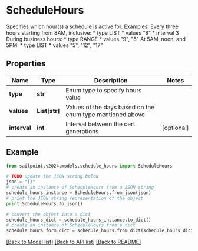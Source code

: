 # ScheduleHours

Specifies which hour(s) a schedule is active for. Examples:  Every three hours starting from 8AM, inclusive: * type LIST * values \"8\" * interval 3  During business hours: * type RANGE * values \"9\", \"5\"  At 5AM, noon, and 5PM: * type LIST * values \"5\", \"12\", \"17\" 

## Properties

Name | Type | Description | Notes
------------ | ------------- | ------------- | -------------
**type** | **str** | Enum type to specify hours value | 
**values** | **List[str]** | Values of the days based on the enum type mentioned above | 
**interval** | **int** | Interval between the cert generations | [optional] 

## Example

```python
from sailpoint.v2024.models.schedule_hours import ScheduleHours

# TODO update the JSON string below
json = "{}"
# create an instance of ScheduleHours from a JSON string
schedule_hours_instance = ScheduleHours.from_json(json)
# print the JSON string representation of the object
print ScheduleHours.to_json()

# convert the object into a dict
schedule_hours_dict = schedule_hours_instance.to_dict()
# create an instance of ScheduleHours from a dict
schedule_hours_form_dict = schedule_hours.from_dict(schedule_hours_dict)
```
[[Back to Model list]](../README.md#documentation-for-models) [[Back to API list]](../README.md#documentation-for-api-endpoints) [[Back to README]](../README.md)


